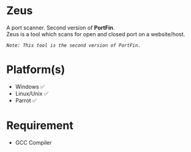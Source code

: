 # Zeus
A port scanner. Second version of <b>PortFin</b>. <br>
Zeus is a tool which scans for open and closed port on a website/host.
<i>
```
Note: This tool is the second version of PortFin.
```
</i>

# Platform(s)
* Windows  ✅
* Linux/Unix    ✅
* Parrot    ✅

# Requirement
* GCC Compiler
